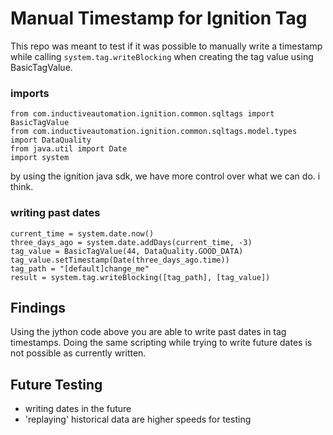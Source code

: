 # Manual Timestamp for Ignition Tag

This repo was meant to test if it was possible to manually write a timestamp while calling `system.tag.writeBlocking` when creating the tag value using BasicTagValue. 

### imports

```jython
from com.inductiveautomation.ignition.common.sqltags import BasicTagValue
from com.inductiveautomation.ignition.common.sqltags.model.types import DataQuality
from java.util import Date
import system
```

by using the ignition java sdk, we have more control over what we can do. i think. 

### writing past dates

```jython
current_time = system.date.now()
three_days_ago = system.date.addDays(current_time, -3)
tag_value = BasicTagValue(44, DataQuality.GOOD_DATA)
tag_value.setTimestamp(Date(three_days_ago.time))
tag_path = "[default]change_me"
result = system.tag.writeBlocking([tag_path], [tag_value])
```

## Findings

Using the jython code above you are able to write past dates in tag timestamps. Doing the same scripting while trying to write future dates is not possible as currently written.

## Future Testing

- writing dates in the future
- 'replaying' historical data are higher speeds for testing

